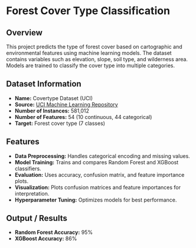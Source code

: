 <!DOCTYPE html>
<html lang="en">
<head>
    <meta charset="UTF-8">
    <meta name="viewport" content="width=device-width, initial-scale=1.0">
</head>
<body>
    <h1>Forest Cover Type Classification</h1>
    <h2>Overview</h2>
    <p>
        This project predicts the type of forest cover based on cartographic and environmental features using machine learning models.
        The dataset contains variables such as elevation, slope, soil type, and wilderness area. Models are trained to classify the cover type into multiple categories.
    </p>
    <h2>Dataset Information</h2>
    <ul>
        <li><strong>Name:</strong> Covertype Dataset (UCI)</li>
        <li><strong>Source:</strong> <a href="https://archive.ics.uci.edu/ml/datasets/covertype">UCI Machine Learning Repository</a></li>
        <li><strong>Number of Instances:</strong> 581,012</li>
        <li><strong>Number of Features:</strong> 54 (10 continuous, 44 categorical)</li>
        <li><strong>Target:</strong> Forest cover type (7 classes)</li>
    </ul>
    <h2>Features</h2>
    <ul>
        <li><strong>Data Preprocessing:</strong> Handles categorical encoding and missing values.</li>
        <li><strong>Model Training:</strong> Trains and compares Random Forest and XGBoost classifiers.</li>
        <li><strong>Evaluation:</strong> Uses accuracy, confusion matrix, and feature importance plots.</li>
        <li><strong>Visualization:</strong> Plots confusion matrices and feature importances for interpretation.</li>
        <li><strong>Hyperparameter Tuning:</strong> Optimizes models for best performance.</li>
    </ul>
    <h2>Output / Results</h2>
    <ul>
        <li><strong>Random Forest Accuracy:</strong> 95%</li>
        <li><strong>XGBoost Accuracy:</strong> 86%</li>
    </ul>
</body>
</html>
